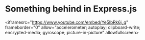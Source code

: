 # Something behind in Express.js

 
 <iframesrc="https://www.youtube.com/embed/Ye5lbRk6j_g" frameborder="0" allow="accelerometer; autoplay; clipboard-write; encrypted-media; gyroscope; picture-in-picture" allowfullscreen></iframe>

